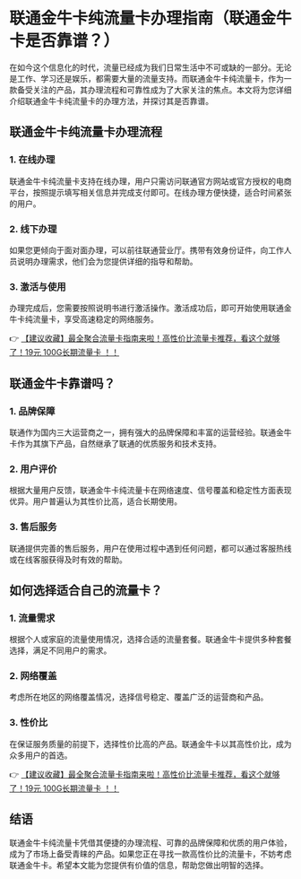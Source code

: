 # 联通金牛卡纯流量卡办理指南（联通金牛卡是否靠谱？）

在如今这个信息化的时代，流量已经成为我们日常生活中不可或缺的一部分。无论是工作、学习还是娱乐，都需要大量的流量支持。而联通金牛卡纯流量卡，作为一款备受关注的产品，其办理流程和可靠性成为了大家关注的焦点。本文将为您详细介绍联通金牛卡纯流量卡的办理方法，并探讨其是否靠谱。

## 联通金牛卡纯流量卡办理流程

### 1. 在线办理
联通金牛卡纯流量卡支持在线办理，用户只需访问联通官方网站或官方授权的电商平台，按照提示填写相关信息并完成支付即可。在线办理方便快捷，适合时间紧张的用户。

### 2. 线下办理
如果您更倾向于面对面办理，可以前往联通营业厅。携带有效身份证件，向工作人员说明办理需求，他们会为您提供详细的指导和帮助。

### 3. 激活与使用
办理完成后，您需要按照说明书进行激活操作。激活成功后，即可开始使用联通金牛卡纯流量卡，享受高速稳定的网络服务。

👉 [【建议收藏】最全聚合流量卡指南来啦！高性价比流量卡推荐，看这个就够了！19元 100G长期流量卡 ！！](https://bit.ly/Liuliangka)

## 联通金牛卡靠谱吗？

### 1. 品牌保障
联通作为国内三大运营商之一，拥有强大的品牌保障和丰富的运营经验。联通金牛卡作为其旗下产品，自然继承了联通的优质服务和技术支持。

### 2. 用户评价
根据大量用户反馈，联通金牛卡纯流量卡在网络速度、信号覆盖和稳定性方面表现优异。用户普遍认为其性价比高，适合长期使用。

### 3. 售后服务
联通提供完善的售后服务，用户在使用过程中遇到任何问题，都可以通过客服热线或在线客服获得及时有效的帮助。

## 如何选择适合自己的流量卡？

### 1. 流量需求
根据个人或家庭的流量使用情况，选择合适的流量套餐。联通金牛卡提供多种套餐选择，满足不同用户的需求。

### 2. 网络覆盖
考虑所在地区的网络覆盖情况，选择信号稳定、覆盖广泛的运营商和产品。

### 3. 性价比
在保证服务质量的前提下，选择性价比高的产品。联通金牛卡以其高性价比，成为众多用户的首选。

👉 [【建议收藏】最全聚合流量卡指南来啦！高性价比流量卡推荐，看这个就够了！19元 100G长期流量卡 ！！](https://bit.ly/Liuliangka)

## 结语

联通金牛卡纯流量卡凭借其便捷的办理流程、可靠的品牌保障和优质的用户体验，成为了市场上备受青睐的产品。如果您正在寻找一款高性价比的流量卡，不妨考虑联通金牛卡。希望本文能为您提供有价值的信息，帮助您做出明智的选择。